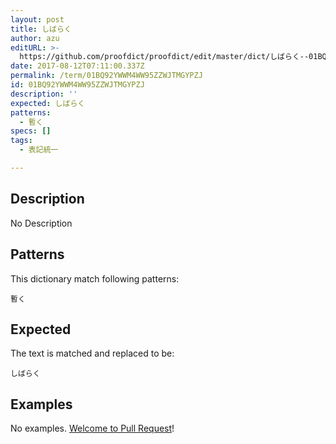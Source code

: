 ```yaml
---
layout: post
title: しばらく
author: azu
editURL: >-
  https://github.com/proofdict/proofdict/edit/master/dict/しばらく--01BQ92YWWM4WW95ZZWJTMGYPZJ.yml
date: 2017-08-12T07:11:00.337Z
permalink: /term/01BQ92YWWM4WW95ZZWJTMGYPZJ
id: 01BQ92YWWM4WW95ZZWJTMGYPZJ
description: ''
expected: しばらく
patterns:
  - 暫く
specs: []
tags:
  - 表記統一

---
```


## Description

No Description 

## Patterns

This dictionary match following patterns:

    暫く

## Expected

The text is matched and replaced to be:

    しばらく

## Examples

No examples. [Welcome to Pull Request](https://github.com/jser/jser.info/edit/master/dict/しばらく--01BQ92YWWM4WW95ZZWJTMGYPZJ.yml)!
